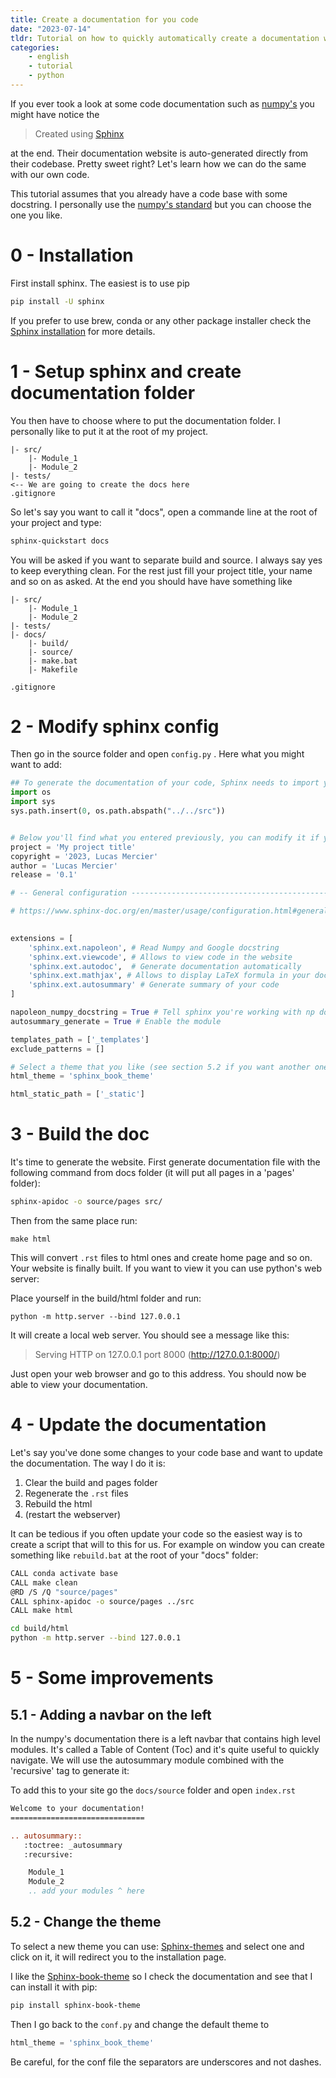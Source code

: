 ```yaml
---
title: Create a documentation for you code
date: "2023-07-14"
tldr: Tutorial on how to quickly automatically create a documentation with read the doc and sphinx
categories:
    - english
    - tutorial
    - python
---
```



If you ever took a look at some code documentation such as [numpy's](https://numpy.org/doc/stable/reference/index.html#reference) you might have notice the

> Created using [Sphinx](https://www.sphinx-doc.org/)

at the end. Their documentation website is auto-generated directly from their codebase. Pretty sweet right? Let's learn how we can do the same with our own code.

This tutorial assumes that you already have a code base with some docstring. I personally use the [numpy's standard](https://numpy.org/doc/1.20/docs/howto_document.html) but you can choose the one you like.

# 0 - Installation

First install sphinx. The easiest is to use pip

```bash
pip install -U sphinx
```

If you prefer to use brew, conda or any other package installer check the [Sphinx installation](https://www.sphinx-doc.org/en/master/usage/installation.html) for more details.

# 1 - Setup sphinx and create documentation folder

You then have to choose where to put the documentation folder. I personally like to put it at the root of my project. 

```
|- src/
	|- Module_1
	|- Module_2
|- tests/
<-- We are going to create the docs here
.gitignore
```

So let's say you want to call it "docs", open a commande line at the root of your project and type:

```bash
sphinx-quickstart docs
```

You will be asked if you want to separate build and source. I always say yes to keep everything clean. For the rest just fill your project title, your name and so on as asked.
At the end you should have have something like

```
|- src/
	|- Module_1
	|- Module_2
|- tests/
|- docs/
	|- build/
	|- source/
	|- make.bat
	|- Makefile
	
.gitignore
```


# 2 - Modify sphinx config

Then go in the source folder and open `config.py` . Here what you might want to add:

```python
## To generate the documentation of your code, Sphinx needs to import your code. To do that you must add it to the path like so:
import os
import sys
sys.path.insert(0, os.path.abspath("../../src"))


# Below you'll find what you entered previously, you can modify it if you wants
project = 'My project title'
copyright = '2023, Lucas Mercier'
author = 'Lucas Mercier'
release = '0.1'

# -- General configuration ---------------------------------------------------

# https://www.sphinx-doc.org/en/master/usage/configuration.html#general-configuration

  
extensions = [
    'sphinx.ext.napoleon', # Read Numpy and Google docstring
    'sphinx.ext.viewcode', # Allows to view code in the website
    'sphinx.ext.autodoc',  # Generate documentation automatically
    'sphinx.ext.mathjax', # Allows to display LaTeX formula in your docs
    'sphinx.ext.autosummary' # Generate summary of your code
]

napoleon_numpy_docstring = True # Tell sphinx you're working with np docstring
autosummary_generate = True # Enable the module

templates_path = ['_templates']
exclude_patterns = []

# Select a theme that you like (see section 5.2 if you want another one)
html_theme = 'sphinx_book_theme'

html_static_path = ['_static']
```

# 3 - Build the doc

It's time to generate the website. First generate documentation file with the following command from docs folder (it will put all pages in a 'pages' folder):

```bash
sphinx-apidoc -o source/pages src/
```

Then from the same place run:

```
make html
```

This will convert `.rst` files to html ones and create home page and so on.
Your website is finally built. If you want to view it you can use python's web server:

Place yourself in the build/html folder and run:
```
python -m http.server --bind 127.0.0.1
```


It will create a local web server. You should see a message like this:

> Serving HTTP on 127.0.0.1 port 8000 (http://127.0.0.1:8000/) 

Just open your web browser and go to this address. You should now be able to view your documentation.

# 4 - Update the documentation

Let's say you've done some changes to your code base and want to update the documentation. The way I do it is:
1. Clear the build and pages folder
2. Regenerate the `.rst` files
3. Rebuild the html
4. (restart the webserver)

It can be tedious if you often update your code so the easiest way is to create a script that will to this for us. For example on window you can create something like `rebuild.bat` at the root of your "docs" folder:

```bash
CALL conda activate base
CALL make clean
@RD /S /Q "source/pages"
CALL sphinx-apidoc -o source/pages ../src
CALL make html

cd build/html
python -m http.server --bind 127.0.0.1
```


# 5 - Some improvements

## 5.1 - Adding a navbar on the left

In the numpy's documentation there is a left navbar that contains high level modules. It's called a Table of Content (Toc) and it's quite useful to quickly navigate. We will use the autosummary module combined with the 'recursive' tag to generate it:

To add this to your site go the `docs/source` folder and open `index.rst`

```rst
Welcome to your documentation!
==============================

.. autosummary::
   :toctree: _autosummary
   :recursive:

	Module_1
	Module_2
	.. add your modules ^ here

```

## 5.2 - Change the theme

To select a new theme you can use: [Sphinx-themes](https://sphinx-themes.org/) and select one and click on it, it will redirect you to the installation page.

I like the [Sphinx-book-theme](https://sphinx-themes.org/sample-sites/sphinx-book-theme/) so I check the documentation and see that I can install it with pip:
```bash
pip install sphinx-book-theme
```

Then I go back to the `conf.py` and change the default theme to
```python
html_theme = 'sphinx_book_theme'
```

Be careful, for the conf file the separators are underscores and not dashes.
